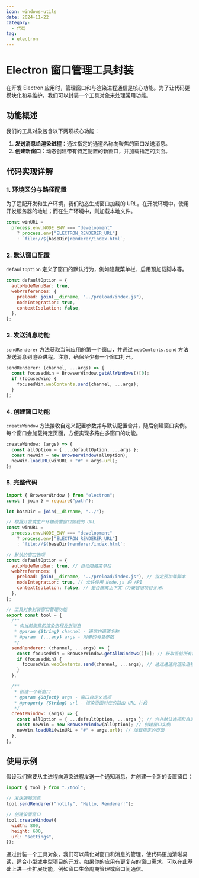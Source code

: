 ```yaml
---
icon: windows-utils
date: 2024-11-22
category:
  - 代码
tag:
  - electron
---
```


# Electron 窗口管理工具封装

在开发 Electron 应用时，管理窗口和与渲染进程通信是核心功能。为了让代码更模块化和易维护，我们可以封装一个工具对象来处理常用功能。

## 功能概述

我们的工具对象包含以下两项核心功能：

1. **发送消息给渲染进程**：通过指定的通道名称向聚焦的窗口发送消息。
2. **创建新窗口**：动态创建带有特定配置的新窗口，并加载指定的页面。

## 代码实现详解

### 1. 环境区分与路径配置

为了适配开发和生产环境，我们动态生成窗口加载的 URL。在开发环境中，使用开发服务器的地址；而在生产环境中，则加载本地文件。

```javascript
const winURL =
  process.env.NODE_ENV === "development"
    ? process.env["ELECTRON_RENDERER_URL"]
    : `file://${baseDir}renderer/index.html`;
```

### 2. 默认窗口配置

`defaultOption` 定义了窗口的默认行为，例如隐藏菜单栏、启用预加载脚本等。

```javascript
const defaultOption = {
  autoHideMenuBar: true,
  webPreferences: {
    preload: join(__dirname, "../preload/index.js"),
    nodeIntegration: true,
    contextIsolation: false,
  },
};
```

### 3. 发送消息功能

`sendRenderer` 方法获取当前应用的第一个窗口，并通过 `webContents.send` 方法发送消息到渲染进程。注意，确保至少有一个窗口打开。

```javascript
sendRenderer: (channel, ...args) => {
  const focusedWin = BrowserWindow.getAllWindows()[0];
  if (focusedWin) {
    focusedWin.webContents.send(channel, ...args);
  }
};
```

### 4. 创建窗口功能

`createWindow` 方法接收自定义配置参数并与默认配置合并，随后创建窗口实例。每个窗口会加载特定页面，方便实现多路由多窗口的功能。

```javascript
createWindow: (args) => {
  const allOption = { ...defaultOption, ...args };
  const newWin = new BrowserWindow(allOption);
  newWin.loadURL(winURL + "#" + args.url);
};
```

### 5. 完整代码

```javascript
import { BrowserWindow } from "electron";
const { join } = require("path");

let baseDir = join(__dirname, "../");

// 根据开发或生产环境设置窗口加载的 URL
const winURL =
  process.env.NODE_ENV === "development"
    ? process.env["ELECTRON_RENDERER_URL"]
    : `file://${baseDir}renderer/index.html`;

// 默认的窗口选项
const defaultOption = {
  autoHideMenuBar: true, // 自动隐藏菜单栏
  webPreferences: {
    preload: join(__dirname, "../preload/index.js"), // 指定预加载脚本
    nodeIntegration: true, // 允许使用 Node.js 的 API
    contextIsolation: false, // 是否隔离上下文（为兼容旧项目关闭）
  },
};

// 工具对象封装窗口管理功能
export const tool = {
  /**
   * 向当前聚焦的渲染进程发送消息
   * @param {String} channel - 通信的通道名称
   * @param  {...any} args - 附带的消息参数
   */
  sendRenderer: (channel, ...args) => {
    const focusedWin = BrowserWindow.getAllWindows()[0]; // 获取当前所有窗口，取第一个窗口作为目标
    if (focusedWin) {
      focusedWin.webContents.send(channel, ...args); // 通过通道向渲染进程发送消息
    }
  },

  /**
   * 创建一个新窗口
   * @param {Object} args - 窗口自定义选项
   * @property {String} url - 渲染页面对应的路由 URL 片段
   */
  createWindow: (args) => {
    const allOption = { ...defaultOption, ...args }; // 合并默认选项和自定义选项
    const newWin = new BrowserWindow(allOption); // 创建窗口实例
    newWin.loadURL(winURL + "#" + args.url); // 加载指定的页面
  },
};
```

## 使用示例

假设我们需要从主进程向渲染进程发送一个通知消息，并创建一个新的设置窗口：

```javascript
import { tool } from "./tool";

// 发送通知消息
tool.sendRenderer("notify", "Hello, Renderer!");

// 创建设置窗口
tool.createWindow({
  width: 800,
  height: 600,
  url: "settings",
});
```

通过封装一个工具对象，我们可以简化对窗口和消息的管理，使代码更加清晰易读，适合小型或中型项目的开发。如果你的应用有更复杂的窗口需求，可以在此基础上进一步扩展功能，例如窗口生命周期管理或窗口间通信。
